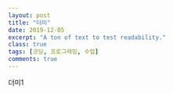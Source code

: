 ```yaml
---
layout: post
title: "더미"
date: 2019-12-05
excerpt: "A ton of text to test readability."
class: true
tags: [코딩, 프로그래밍, 수업]
comments: true
---
```



더미1
